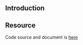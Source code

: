## Introduction

## Resource

Code source and document is [here](https://github.com/kcl-lang/artifacthub/tree/main/disallow-svc-node-port)
